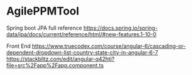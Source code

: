 # AgilePPMTool

Spring boot JPA full reference
https://docs.spring.io/spring-data/jpa/docs/current/reference/html/#new-features.1-10-0

Front End
https://www.truecodex.com/course/angular-6/cascading-or-dependent-dropdown-list-country-state-city-in-angular-6-7
https://stackblitz.com/edit/angular-q42htj?file=src%2Fapp%2Fapp.component.ts
